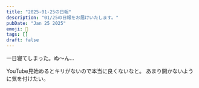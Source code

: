 ```yaml
---
title: "2025-01-25の日報"
description: "01/25の日報をお届けいたします。"
pubDate: "Jan 25 2025"
emoji: 🦊
tags: []
draft: false
---
```


一日寝てしまった。ぬ〜ん...

YouTube見始めるとキリがないので本当に良くないなと。
あまり開かないように気を付けたい。
